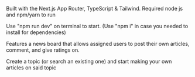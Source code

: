 Built with the Next.js App Router, TypeScript & Tailwind. Required node js and npm/yarn to run

Use "npm run dev" on terminal to start. (Use "npm i" in case you needed to install for dependencies)

Features a news board that allows assigned users to post their own articles, comment, and give ratings on.

Create a topic (or search an existing one) and start making your own articles on said topic